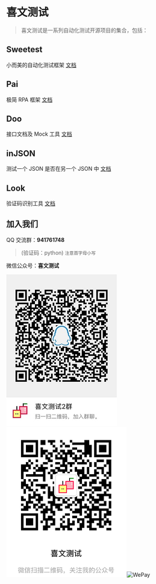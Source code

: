 # 喜文测试

> 喜文测试是一系列自动化测试开源项目的集合，包括：

## Sweetest

小而美的自动化测试框架 [文档](/sweetest/)


## Pai

极简 RPA 框架 [文档](/pai/)


## Doo

接口文档及 Mock 工具 [文档](/doo/)


## inJSON

测试一个 JSON 是否在另一个 JSON 中 [文档](/injson/)


## Look

验证码识别工具 [文档](/look/)


## 加入我们

QQ 交流群：**941761748**
> (验证码：python) <small>注意首字母小写</small>

微信公众号：**喜文测试**

![QQ2](_media/QQ.png)![WeChat](_media/WeChat.png)![WePay](_media/WePay.png)
